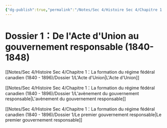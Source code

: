 ```yaml
---
{"dg-publish":true,"permalink":"/Notes/Sec 4/Histoire Sec 4/Chapitre 1：La formation du régime fédéral canadien (1840 - 1896)/Dossier 1/"}
---
```


# Dossier 1：De l'Acte d'Union au gouvernement responsable (1840-1848)


[[Notes/Sec 4/Histoire Sec 4/Chapitre 1：La formation du régime fédéral canadien (1840 - 1896)/Dossier 1/L'Acte d'Union\|L'Acte d'Union]]

[[Notes/Sec 4/Histoire Sec 4/Chapitre 1：La formation du régime fédéral canadien (1840 - 1896)/Dossier 1/L'avènement du gouvernement responsable\|L'avènement du gouvernement responsable]]

[[Notes/Sec 4/Histoire Sec 4/Chapitre 1：La formation du régime fédéral canadien (1840 - 1896)/Dossier 1/Le premier gouvernement responsable\|Le premier gouvernement responsable]]

